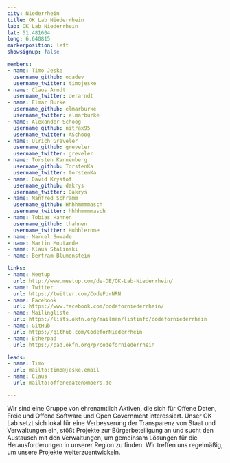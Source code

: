 ```yaml
---
city: Niederrhein
title: OK Lab Niederrhein
lab: OK Lab Niederrhein
lat: 51.481604
long: 6.640815
markerposition: left
showsignup: false

members:
- name: Timo Jeske
  username_github: odadev
  username_twitter: timojeske
- name: Claus Arndt
  username_twitter: derarndt
- name: Elmar Burke
  username_github: elmarburke
  username_twitter: elmarburke
- name: Alexander Schoog
  username_github: nitrax95
  username_twitter: ASchoog
- name: Ulrich Greveler
  username_github: greveler
  username_twitter: greveler
- name: Torsten Kannenberg
  username_github: TorstenKa
  username_twitter: torstenKa
- name: David Krystof
  username_github: dakrys
  username_twitter: Dakrys
- name: Manfred Schramm
  username_github: Hhhhmmmmasch
  username_twitter: hhhhmmmmasch
- name: Tobias Hahnen
  username_github: thahnen
  username_twitter: Hubblerone
- name: Marcel Sowade
- name: Martin Moutarde
- name: Klaus Stalinski
- name: Bertram Blumenstein

links:
- name: Meetup
  url: http://www.meetup.com/de-DE/OK-Lab-Niederrhein/
- name: Twitter
  url: https://twitter.com/CodeForNRN
- name: Facebook
  url: https://www.facebook.com/codeforniederrhein/
- name: Mailingliste
  url: https://lists.okfn.org/mailman/listinfo/codeforniederrhein
- name: GitHub
  url: https://github.com/CodeforNiederrhein
- name: Etherpad
  url: https://pad.okfn.org/p/codeforniederrhein

leads:
- name: Timo
  url: mailto:timo@jeske.email
- name: Claus
  url: mailto:offenedaten@moers.de

---
```


Wir sind eine Gruppe von ehrenamtlich Aktiven, die sich für Offene Daten, Freie und Offene Software und Open Government interessiert. Unser OK Lab setzt sich lokal für eine Verbesserung der Transparenz von Staat und Verwaltungen ein, stößt Projekte zur Bürgerbeteiligung an und sucht den Austausch mit den Verwaltungen, um gemeinsam Lösungen für die Herausforderungen in unserer Region zu finden. Wir treffen uns regelmäßig, um unsere Projekte weiterzuentwickeln.
